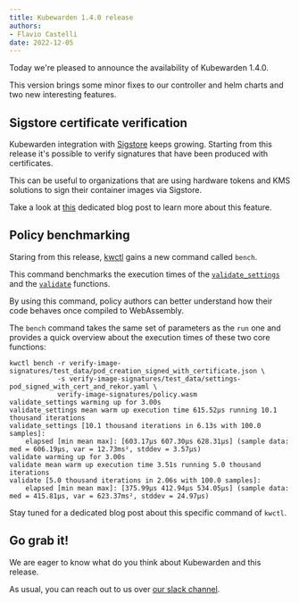 ```yaml
---
title: Kubewarden 1.4.0 release
authors:
- Flavio Castelli
date: 2022-12-05
---
```


Today we're pleased to announce the availability of Kubewarden 1.4.0.

This version brings some minor fixes to our controller and helm charts and two
new interesting features.

## Sigstore certificate verification

Kubewarden integration with [Sigstore](https://sigstore.dev) keeps growing.
Starting from this release it's possible to verify signatures that have been
produced with certificates.

This can be useful to organizations that are using hardware tokens and KMS solutions
to sign their container images via Sigstore.

Take a look at [this](/blog/2022/12/sigstore-certificate-verification/) dedicated blog post to learn more
about this feature.

## Policy benchmarking

Staring from this release, [kwctl](https://github.com/kubewarden/kwctl/) gains
a new command called `bench`.

This command benchmarks the execution times of the
[`validate_settings`](https://docs.kubewarden.io/writing-policies/spec/settings#settings-validation)
and the
[`validate`](https://docs.kubewarden.io/writing-policies/spec/validating-policies)
functions.

By using this command, policy authors can better understand how their code
behaves once compiled to WebAssembly.

The `bench` command takes the same set of parameters as the `run` one and
provides a quick overview about the execution times of these two core functions:

```console
kwctl bench -r verify-image-signatures/test_data/pod_creation_signed_with_certificate.json \
            -s verify-image-signatures/test_data/settings-pod_signed_with_cert_and_rekor.yaml \
            verify-image-signatures/policy.wasm
validate_settings warming up for 3.00s
validate_settings mean warm up execution time 615.52µs running 10.1 thousand iterations
validate_settings [10.1 thousand iterations in 6.13s with 100.0 samples]:
	elapsed	[min mean max]:	[603.17µs 607.30µs 628.31µs] (sample data: med = 606.19µs, var = 12.73ms², stddev = 3.57µs)
validate warming up for 3.00s
validate mean warm up execution time 3.51s running 5.0 thousand iterations
validate [5.0 thousand iterations in 2.06s with 100.0 samples]:
	elapsed	[min mean max]:	[375.99µs 412.94µs 534.05µs] (sample data: med = 415.81µs, var = 623.37ms², stddev = 24.97µs)
```

Stay tuned for a dedicated blog post about this specific command of `kwctl`.

## Go grab it!

We are eager to know what do you think about Kubewarden and this release.

As usual, you can reach out to us over [our slack channel](https://kubernetes.slack.com/?redir=%2Fmessages%2Fkubewarden).
